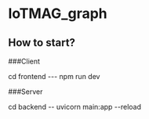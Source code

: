 # IoTMAG_graph

## How to start?

###Client

cd frontend --- npm run dev                                                                                                                                                      

###Server

cd backend -- uvicorn main:app --reload

